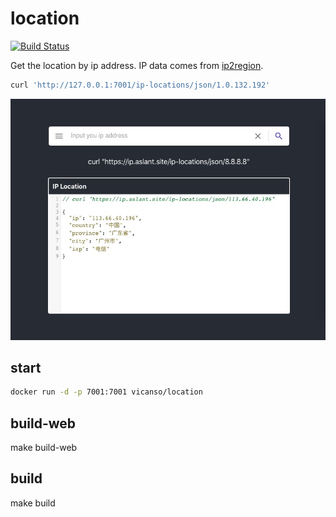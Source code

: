# location

[![Build Status](https://img.shields.io/travis/vicanso/location.svg?label=linux+build)](https://travis-ci.org/vicanso/location)


Get the location by ip address. IP data comes from [ip2region](https://github.com/lionsoul2014/ip2region).


```bash
curl 'http://127.0.0.1:7001/ip-locations/json/1.0.132.192'
```

![](./.data/ip-location.jpg)

## start

```bash
docker run -d -p 7001:7001 vicanso/location
```

## build-web

make build-web

## build

make build
